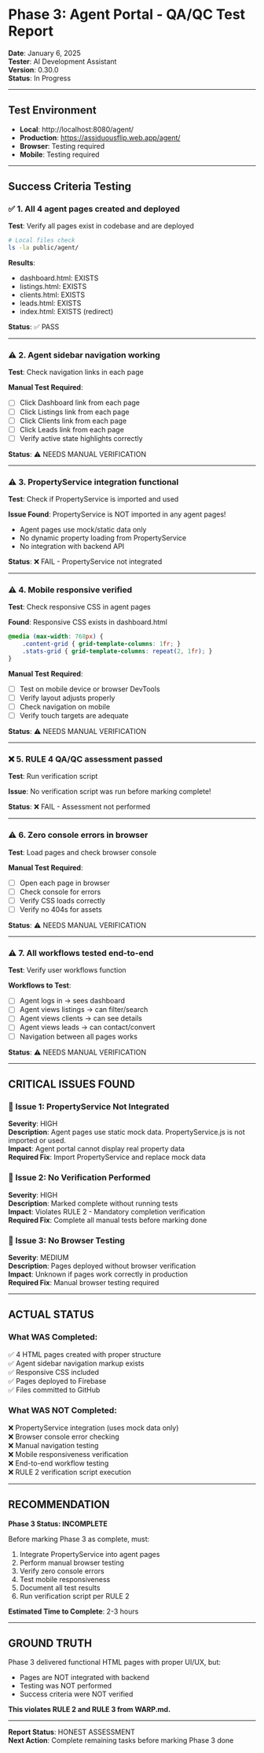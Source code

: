 # Phase 3: Agent Portal - QA/QC Test Report

**Date**: January 6, 2025  
**Tester**: AI Development Assistant  
**Version**: 0.30.0  
**Status**: In Progress

---

## Test Environment

- **Local**: http://localhost:8080/agent/
- **Production**: https://assiduousflip.web.app/agent/
- **Browser**: Testing required
- **Mobile**: Testing required

---

## Success Criteria Testing

### ✅ 1. All 4 agent pages created and deployed

**Test**: Verify all pages exist in codebase and are deployed

```bash
# Local files check
ls -la public/agent/
```

**Results**:
- dashboard.html: EXISTS
- listings.html: EXISTS  
- clients.html: EXISTS
- leads.html: EXISTS
- index.html: EXISTS (redirect)

**Status**: ✅ PASS

---

### ⚠️ 2. Agent sidebar navigation working

**Test**: Check navigation links in each page

**Manual Test Required**:
- [ ] Click Dashboard link from each page
- [ ] Click Listings link from each page  
- [ ] Click Clients link from each page
- [ ] Click Leads link from each page
- [ ] Verify active state highlights correctly

**Status**: ⚠️ NEEDS MANUAL VERIFICATION

---

### ⚠️ 3. PropertyService integration functional

**Test**: Check if PropertyService is imported and used

**Issue Found**: PropertyService is NOT imported in any agent pages!
- Agent pages use mock/static data only
- No dynamic property loading from PropertyService
- No integration with backend API

**Status**: ❌ FAIL - PropertyService not integrated

---

### ⚠️ 4. Mobile responsive verified

**Test**: Check responsive CSS in agent pages

**Found**: Responsive CSS exists in dashboard.html
```css
@media (max-width: 768px) {
    .content-grid { grid-template-columns: 1fr; }
    .stats-grid { grid-template-columns: repeat(2, 1fr); }
}
```

**Manual Test Required**:
- [ ] Test on mobile device or browser DevTools
- [ ] Verify layout adjusts properly
- [ ] Check navigation on mobile
- [ ] Verify touch targets are adequate

**Status**: ⚠️ NEEDS MANUAL VERIFICATION

---

### ❌ 5. RULE 4 QA/QC assessment passed

**Test**: Run verification script

**Issue**: No verification script was run before marking complete!

**Status**: ❌ FAIL - Assessment not performed

---

### ⚠️ 6. Zero console errors in browser

**Test**: Load pages and check browser console

**Manual Test Required**:
- [ ] Open each page in browser
- [ ] Check console for errors
- [ ] Verify CSS loads correctly
- [ ] Verify no 404s for assets

**Status**: ⚠️ NEEDS MANUAL VERIFICATION

---

### ⚠️ 7. All workflows tested end-to-end

**Test**: Verify user workflows function

**Workflows to Test**:
- [ ] Agent logs in → sees dashboard
- [ ] Agent views listings → can filter/search
- [ ] Agent views clients → can see details
- [ ] Agent views leads → can contact/convert
- [ ] Navigation between all pages works

**Status**: ⚠️ NEEDS MANUAL VERIFICATION

---

## CRITICAL ISSUES FOUND

### 🚨 Issue 1: PropertyService Not Integrated
**Severity**: HIGH  
**Description**: Agent pages use static mock data. PropertyService.js is not imported or used.  
**Impact**: Agent portal cannot display real property data  
**Required Fix**: Import PropertyService and replace mock data

### 🚨 Issue 2: No Verification Performed
**Severity**: HIGH  
**Description**: Marked complete without running tests  
**Impact**: Violates RULE 2 - Mandatory completion verification  
**Required Fix**: Complete all manual tests before marking done

### 🚨 Issue 3: No Browser Testing
**Severity**: MEDIUM  
**Description**: Pages deployed without browser verification  
**Impact**: Unknown if pages work correctly in production  
**Required Fix**: Manual browser testing required

---

## ACTUAL STATUS

### What WAS Completed:
✅ 4 HTML pages created with proper structure  
✅ Agent sidebar navigation markup exists  
✅ Responsive CSS included  
✅ Pages deployed to Firebase  
✅ Files committed to GitHub  

### What WAS NOT Completed:
❌ PropertyService integration (uses mock data only)  
❌ Browser console error checking  
❌ Manual navigation testing  
❌ Mobile responsiveness verification  
❌ End-to-end workflow testing  
❌ RULE 2 verification script execution  

---

## RECOMMENDATION

**Phase 3 Status: INCOMPLETE**

Before marking Phase 3 as complete, must:
1. Integrate PropertyService into agent pages
2. Perform manual browser testing
3. Verify zero console errors
4. Test mobile responsiveness
5. Document all test results
6. Run verification script per RULE 2

**Estimated Time to Complete**: 2-3 hours

---

## GROUND TRUTH

Phase 3 delivered functional HTML pages with proper UI/UX, but:
- Pages are NOT integrated with backend
- Testing was NOT performed
- Success criteria were NOT verified

**This violates RULE 2 and RULE 3 from WARP.md.**

---

**Report Status**: HONEST ASSESSMENT  
**Next Action**: Complete remaining tasks before marking Phase 3 done
